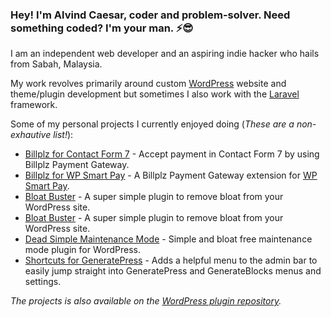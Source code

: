 <!-- # Yo! 🤘 -->
### Hey! I'm Alvind Caesar, coder and problem-solver. Need something coded? I'm your man. ⚡😎

I am an independent web developer and an aspiring indie hacker who hails from Sabah, Malaysia. 

My work revolves primarily around custom [WordPress](https://wordpress.org) website and theme/plugin development but sometimes I also work with the [Laravel](https://laravel.com) framework.

Some of my personal projects I currently enjoyed doing (*These are a non-exhautive list!*):
* [Billplz for Contact Form 7](https://github.com/alvindcaesar/billplz-for-contact-form-7) - Accept payment in Contact Form 7 by using Billplz Payment Gateway.
* [Billplz for WP Smart Pay](https://github.com/alvindcaesar/billplz-for-wpsmartpay) - A Billplz Payment Gateway extension for [WP Smart Pay](https://wpsmartpay.com).
* [Bloat Buster](https://github.com/alvindcaesar/bloat-buster) - A super simple plugin to remove bloat from your WordPress site.
* [Bloat Buster](https://github.com/alvindcaesar/bloat-buster) - A super simple plugin to remove bloat from your WordPress site.
* [Dead Simple Maintenance Mode](https://github.com/alvindcaesar/dead-simple-maintenance-mode ) - Simple and bloat free maintenance mode plugin for WordPress.
* [Shortcuts for GeneratePress](https://github.com/alvindcaesar/gp-shortcuts) - Adds a helpful menu to the admin bar to easily jump straight into GeneratePress and GenerateBlocks menus and settings.

*The projects is also available on the [WordPress plugin repository](https://profiles.wordpress.org/alvindcaesar/#content-plugins).*

<!-- 
> *I'm currently open  any projects in accordance with the tech stack above. If you have any project in mind that needs help, don't hesitate to email me at* [`hello@alvindcaesar.com`](mailto:hello@alvindcaesar.com). -->






